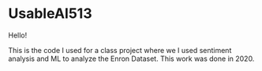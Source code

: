# UsableAI513

Hello!

This is the code I used for a class project where we I used sentiment analysis and ML to analyze the Enron Dataset. This work was done in 2020. 
